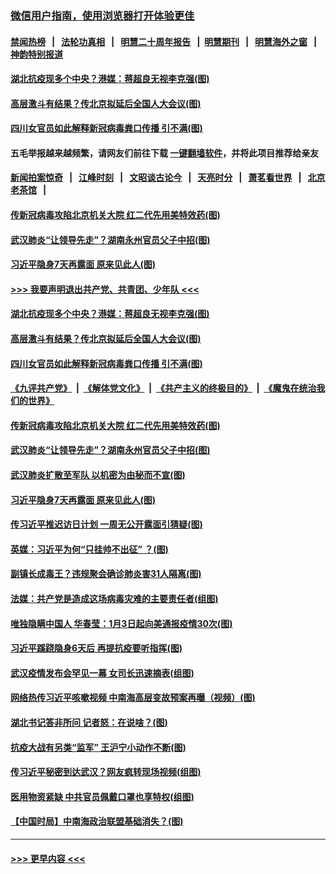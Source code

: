 ### [微信用户指南，使用浏览器打开体验更佳](https://github.com/gfw-breaker/banned-news1/blob/master/indexes/wechat-guide.md?t=0)
#### [禁闻热榜](热点新闻.md?t=0)  &nbsp;&nbsp;|&nbsp;&nbsp; [法轮功真相](https://github.com/gfw-breaker/truth/blob/master/README.md?t=0) &nbsp;&nbsp;|&nbsp;&nbsp; [明慧二十周年报告](https://github.com/gfw-breaker/mh-reports/blob/master/README.md?t=0) &nbsp;&nbsp;|&nbsp;&nbsp;[明慧期刊](https://github.com/gfw-breaker/mh-qikan) &nbsp;&nbsp;|&nbsp;&nbsp; [明慧海外之窗](https://github.com/gfw-breaker/mh-news/blob/master/README.md?t=0) &nbsp;&nbsp;|&nbsp;&nbsp; [神韵特别报道](https://github.com/gfw-breaker/mh-news/blob/master/shenyun.md?t=0)
#### [湖北抗疫现多个中央？港媒：蒋超良无视李克强(图)](../pages/p2/922154.md?t=02070955) 
#### [高层激斗有结果？传北京拟延后全国人大会议(图)](../pages/p2/922162.md?t=02070955) 
#### [四川女官员如此解释新冠病毒粪口传播 引不满(图)](../pages/p2/922144.md?t=02070955) 
#### 五毛举报越来越频繁，请网友们前往下载 [一键翻墙软件](https://github.com/gfw-breaker/ssr-accounts)，并将此项目推荐给亲友
#### [新闻拍案惊奇](https://github.com/gfw-breaker/banned-news1/blob/master/pages/link4.md) &nbsp;&nbsp;|&nbsp;&nbsp; [江峰时刻](https://github.com/gfw-breaker/banned-news1/blob/master/pages/link4.md) &nbsp;&nbsp;|&nbsp;&nbsp; [文昭谈古论今](https://github.com/gfw-breaker/banned-news1/blob/master/pages/link4.md) &nbsp;&nbsp;|&nbsp;&nbsp; [天亮时分](https://github.com/gfw-breaker/banned-news1/blob/master/pages/link4.md) &nbsp;&nbsp;|&nbsp;&nbsp; [萧茗看世界](https://github.com/gfw-breaker/banned-news1/blob/master/pages/link4.md) &nbsp;&nbsp;|&nbsp;&nbsp; [北京老茶馆](https://github.com/gfw-breaker/banned-news1/blob/master/pages/link4.md) &nbsp;&nbsp;|&nbsp;&nbsp; 
#### [传新冠病毒攻陷北京机关大院 红二代先用美特效药(图)](../pages/p2/922107.md?t=02070955) 
#### [武汉肺炎“让领导先走”？湖南永州官员父子中招(图)](../pages/p2/922095.md?t=02070955) 
#### [习近平隐身7天再露面 原来见此人(图)](../pages/p2/922041.md?t=02070955) 
#### [>>> 我要声明退出共产党、共青团、少年队 <<<](https://github.com/begood0513/goodnews/blob/master/quit/letter.md) 
#### [湖北抗疫现多个中央？港媒：蒋超良无视李克强(图)](../pages/p2/922154.md?t=02070955) 
#### [高层激斗有结果？传北京拟延后全国人大会议(图)](../pages/p2/922162.md?t=02070955) 
#### [四川女官员如此解释新冠病毒粪口传播 引不满(图)](../pages/p2/922144.md?t=02070955) 
#### [《九评共产党》](https://github.com/begood0513/9ping.md/blob/master/README.md) &nbsp;|&nbsp; [《解体党文化》](../../../../jtdwh.md/blob/master/README.md)  &nbsp;|&nbsp; [《共产主义的终极目的》](../../../../gczydzjmd.md/blob/master/README.md) &nbsp;|&nbsp; [《魔鬼在统治我们的世界》](../../../../mgztzwmdsj.md/blob/master/README.md) 
#### [传新冠病毒攻陷北京机关大院 红二代先用美特效药(图)](../pages/p2/922107.md?t=02070955) 
#### [武汉肺炎“让领导先走”？湖南永州官员父子中招(图)](../pages/p2/922095.md?t=02070955) 
#### [武汉肺炎扩散至军队 以机密为由秘而不宣(图)](../pages/p2/922044.md?t=02070955) 
#### [习近平隐身7天再露面 原来见此人(图)](../pages/p2/922041.md?t=02070955) 
#### [传习近平推迟访日计划 一周无公开露面引猜疑(图)](../pages/p2/922006.md?t=02070955) 
#### [英媒：习近平为何“只挂帅不出征” ？(图)](../pages/p2/921925.md?t=02070955) 
#### [副镇长成毒王？违规聚会确诊肺炎害31人隔离(图)](../pages/p2/921985.md?t=02070955) 
#### [法媒：共产党是造成这场病毒灾难的主要责任者(组图)](../pages/p2/921958.md?t=02070955) 
#### [唯独隐瞒中国人 华春莹：1月3日起向美通报疫情30次(图)](../pages/p2/921893.md?t=02070955) 
#### [习近平蹊跷隐身6天后 再提抗疫要听指挥(图)](../pages/p2/921870.md?t=02070955) 
#### [武汉疫情发布会罕见一幕 女司长迅速摘表(组图)](../pages/p2/921849.md?t=02070955) 
#### [网络热传习近平咳嗽视频 中南海高层变故预案再曝（视频）(图)](../pages/p2/921846.md?t=02070955) 
#### [湖北书记答非所问 记者怒：在说啥？(图)](../pages/p2/921804.md?t=02070955) 
#### [抗疫大战有另类“监军” 王沪宁小动作不断(图)](../pages/p2/921771.md?t=02070955) 
#### [传习近平秘密到达武汉？网友疯转现场视频(组图)](../pages/p2/921775.md?t=02070955) 
#### [医用物资紧缺 中共官员佩戴口罩也享特权(组图)](../pages/p2/921786.md?t=02070955) 
#### [【中国时局】中南海政治联盟基础消失？(图)](../pages/p2/921687.md?t=02070955) 

----
#### [ >>> 更早内容 <<< ](../indexes/p2-earlier.md)
